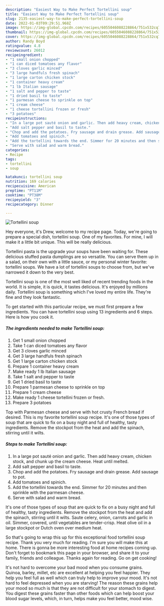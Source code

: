 ```yaml
---
description: "Easiest Way to Make Perfect Tortellini soup"
title: "Easiest Way to Make Perfect Tortellini soup"
slug: 2135-easiest-way-to-make-perfect-tortellini-soup
date: 2022-01-03T09:29:51.968Z
image: https://img-global.cpcdn.com/recipes/6055046088228864/751x532cq70/tortellini-soup-recipe-main-photo.jpg
thumbnail: https://img-global.cpcdn.com/recipes/6055046088228864/751x532cq70/tortellini-soup-recipe-main-photo.jpg
cover: https://img-global.cpcdn.com/recipes/6055046088228864/751x532cq70/tortellini-soup-recipe-main-photo.jpg
author: Randy Boyd
ratingvalue: 4.8
reviewcount: 26012
recipeingredient:
- "1 small onion chopped"
- "1 can diced tomatoes any flavor"
- "3 cloves garlic minced"
- "3 large handfuls fresh spinach"
- "1 large carton chicken stock"
- "1 container heavy cream"
- "1 lb Italian sausage"
- "1 salt and pepper to taste"
- "1 dried basil to taste"
- "1 parmesan cheese to sprinkle on top"
- "1 cream cheese"
- "1 cheese tortellini frozen or fresh"
- "3 potatoes"
recipeinstructions:
- "In a large pot sauté onion and garlic. Then add heavy cream, chicken stock, and chunk up the cream cheese. Heat until melted."
- "Add salt pepper and basil to taste."
- "Chop and add the potatoes. Fry sausage and drain grease. Add sausage to pot."
- "Add tomatoes and spinich."
- "Add the tortellini towards the end. Simmer for 20 minutes and then sprinkle with the parmesan cheese."
- "Serve with salad and warm bread."
categories:
- Recipe
tags:
- tortellini
- soup

katakunci: tortellini soup 
nutrition: 169 calories
recipecuisine: American
preptime: "PT11M"
cooktime: "PT38M"
recipeyield: "3"
recipecategory: Dinner

---
```



![Tortellini soup](https://img-global.cpcdn.com/recipes/6055046088228864/751x532cq70/tortellini-soup-recipe-main-photo.jpg)

Hey everyone, it's Drew, welcome to my recipe page. Today, we're going to prepare a special dish, tortellini soup. One of my favorites. For mine, I will make it a little bit unique. This will be really delicious.

Tortellini pasta is the upgrade your soups have been waiting for. These delicious stuffed pasta dumplings are so versatile. You can serve them up in a salad, on their own with a little sauce, or my personal winter favorite: tortellini soups. We have a lot of tortellini soups to choose from, but we&#39;ve narrowed it down to the very best.

Tortellini soup is one of the most well liked of recent trending foods in the world. It is simple, it is quick, it tastes delicious. It's enjoyed by millions daily. Tortellini soup is something which I've loved my entire life. They're fine and they look fantastic.


To get started with this particular recipe, we must first prepare a few ingredients. You can have tortellini soup using 13 ingredients and 6 steps. Here is how you cook it.

<!--inarticleads1-->

##### The ingredients needed to make Tortellini soup:

1. Get 1 small onion chopped
1. Take 1 can diced tomatoes any flavor
1. Get 3 cloves garlic minced
1. Get 3 large handfuls fresh spinach
1. Get 1 large carton chicken stock
1. Prepare 1 container heavy cream
1. Make ready 1 lb Italian sausage
1. Take 1 salt and pepper to taste
1. Get 1 dried basil to taste
1. Prepare 1 parmesan cheese to sprinkle on top
1. Prepare 1 cream cheese
1. Make ready 1 cheese tortellini frozen or fresh.
1. Prepare 3 potatoes


Top with Parmesan cheese and serve with hot crusty French bread if desired. This is my favorite tortellini soup recipe. It&#39;s one of those types of soup that are quick to fix on a busy night and full of healthy, tasty ingredients. Remove the stockpot from the heat and add the spinach, stirring until it wilts. 

<!--inarticleads2-->

##### Steps to make Tortellini soup:

1. In a large pot sauté onion and garlic. Then add heavy cream, chicken stock, and chunk up the cream cheese. Heat until melted.
1. Add salt pepper and basil to taste.
1. Chop and add the potatoes. Fry sausage and drain grease. Add sausage to pot.
1. Add tomatoes and spinich.
1. Add the tortellini towards the end. Simmer for 20 minutes and then sprinkle with the parmesan cheese.
1. Serve with salad and warm bread.


It&#39;s one of those types of soup that are quick to fix on a busy night and full of healthy, tasty ingredients. Remove the stockpot from the heat and add the spinach, stirring until it wilts. Saute celery, onion, carrots and garlic in oil. Simmer, covered, until vegetables are tender-crisp. Heat olive oil in a large stockpot or Dutch oven over medium heat. 

So that's going to wrap this up for this exceptional food tortellini soup recipe. Thank you very much for reading. I'm sure you will make this at home. There is gonna be more interesting food at home recipes coming up. Don't forget to bookmark this page in your browser, and share it to your family, friends and colleague. Thanks again for reading. Go on get cooking!

It's not hard to overcome your bad mood when you consume grains. Quinoa, barley, millet, etc are excellent at helping you feel happier. They help you feel full as well which can truly help to improve your mood. It's not hard to feel depressed when you are starving! The reason these grains help your mood so much is that they are not difficult for your stomach to digest. You digest these grains faster than other foods which can help boost your blood sugar levels, which, in turn, helps make you feel better, mood wise.
